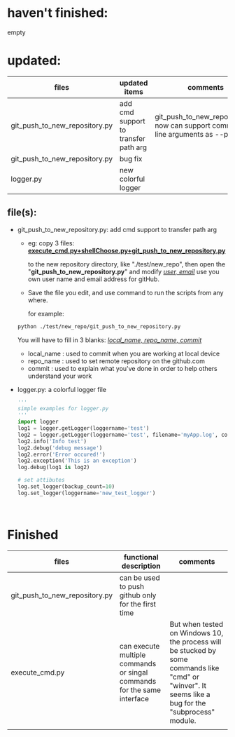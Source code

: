 # haven't finished:

empty

# updated:

| files                         | updated items                        | comments                                 |
| ----------------------------- | ------------------------------------ | ---------------------------------------- |
| git_push_to_new_repository.py | add cmd support to transfer path arg | git_push_to_new_repository.py now can support command line arguments as --path |
| git_push_to_new_repository.py | bug fix                              |                                          |
| logger.py                     | new colorful logger                  |                                          |

## file(s):

- git_push_to_new_repository.py: add cmd support to transfer path arg

  - eg: copy 3 files: **<u>execute_cmd.py+shellChoose.py+git_push_to_new_repository.py</u>**

     to the new repository directory, like "./test/new_repo",  then open the "**git_push_to_new_repository.py**" and modify <u>*user, email*</u> use you own user name and email address for gitHub. 

  - Save the file you edit, and use command to run the scripts from any where.

    for example:

  ```bash
  python ./test/new_repo/git_push_to_new_repository.py
  ```

  You will have to fill in 3 blanks: <u>*local_name, repo_name, commit*</u> 

  - local_name  : used to commit when you are working at local device
  - repo_name : used to set remote repository on the github.com
  - commit : used to explain what you've done in order to help others understand your work

- logger.py: a colorful logger file

  ```python
  ''' 
  simple examples for logger.py
  '''
  import logger
  log1 = logger.getLogger(loggername='test')
  log2 = logger.getLogger(loggername='test', filename='myApp.log', colorful=True)
  log2.info('Info test')
  log2.debug('debug message')
  log2.error('Error occured!')
  log2.exception('This is an exception')
  log.debug(log1 is log2)

  # set attibutes
  log.set_logger(backup_count=10)
  log.set_logger(loggername='new_test_logger')
  ```

  ​

# Finished

| files                         | functional description                   | comments                                 |
| ----------------------------- | ---------------------------------------- | ---------------------------------------- |
| git_push_to_new_repository.py | can be used to push github only for the first time |                                          |
| execute_cmd.py                | can execute multiple commands or singal commands for the same interface | But when tested on Windows 10, the process will be stucked by some commands like "cmd" or "winver". It seems like a bug for the "subprocess" module. |
|                               |                                          |                                          |

